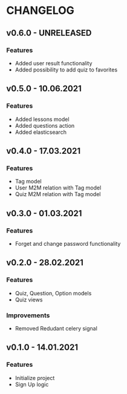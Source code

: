# CHANGELOG

## v0.6.0 - UNRELEASED

### Features

* Added user result functionality
* Added possibility to add quiz to favorites

## v0.5.0 - 10.06.2021

### Features

* Added lessons model
* Added questions action
* Added elasticsearch

## v0.4.0 - 17.03.2021

### Features

* Tag model
* User M2M relation with Tag model 
* Quiz M2M relation with Tag model 

## v0.3.0 - 01.03.2021

### Features

* Forget and change password functionality

## v0.2.0 - 28.02.2021

### Features

* Quiz, Question, Option models
* Quiz views

### Improvements

* Removed Redudant celery signal

## v0.1.0 - 14.01.2021

### Features

* Initialize project
* Sign Up logic
